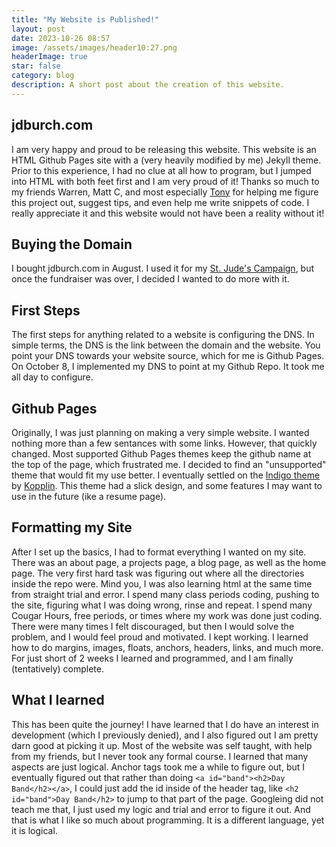 ```yaml
---
title: "My Website is Published!"
layout: post
date: 2023-10-26 08:57
image: /assets/images/header10:27.png
headerImage: true
star: false
category: blog
description: A short post about the creation of this website.
---
```


## jdburch.com
I am very happy and proud to be releasing this website. This website is an HTML Github Pages site with a (very heavily modified by me) Jekyll theme. Prior to this experience, I had no clue at all how to program, but I jumped into HTML with both feet first and I am very proud of it! Thanks so much to my friends Warren, Matt C, and most especially [Tony](https://tonyscida.com) for helping me figure this project out, suggest tips, and even help me write snippets of code. I really appreciate it and this website would not have been a reality without it!


## Buying the Domain
I bought jdburch.com in August. I used it for my [St. Jude's Campaign](https://jdburch.com/2023), but once the fundraiser was over, I decided I wanted to do more with it.


## First Steps
The first steps for anything related to a website is configuring the DNS. In simple terms, the DNS is the link between the domain and the website. You point your DNS towards your website source, which for me is Github Pages. On October 8, I implemented my DNS to point at my Github Repo. It took me all day to configure.


## Github Pages
Originally, I was just planning on making a very simple website. I wanted nothing more than a few sentances with some links. However, that quickly changed. Most supported Github Pages themes keep the github name at the top of the page, which frustrated me. I decided to find an "unsupported" theme that would fit my use better. I eventually settled on the [Indigo theme](https://github.com/sergiokopplin/indigo) by [Kopplin](https://github.com/sergiokopplin/indigo). This theme had a slick design, and some features I may want to use in the future (ike a resume page).


## Formatting my Site
After I set up the basics, I had to format everything I wanted on my site. There was an about page, a projects page, a blog page, as well as the home page. The very first hard task was figuring out where all the directories inside the repo were. Mind you, I was also learning html at the same time from straight trial and error. I spend many class periods coding, pushing to the site, figuring what I was doing wrong, rinse and repeat. I spend many Cougar Hours, free periods, or times where my work was done just coding. There were many times I felt discouraged, but then I would solve the problem, and I would feel proud and motivated. I kept working. I learned how to do margins, images, floats, anchors, headers, links, and much more. For just short of 2 weeks I learned and programmed, and I am finally (tentatively) complete. 


## What I learned
This has been quite the journey! I have learned that I do have an interest in development (which I previously denied), and I also figured out I am pretty darn good at picking it up. Most of the website was self taught, with help from my friends, but I never took any formal course. I learned that many aspects are just logical. Anchor tags took me a while to figure out, but I eventually figured out that rather than doing ```<a id="band"><h2>Day Band</h2></a>```, I could just add the id inside of the header tag, like ```<h2 id="band">Day Band</h2>``` to jump to that part of the page. Googleing did not teach me that, I just used my logic and trial and error to figure it out. And that is what I like so much about programming. It is a different language, yet it is logical. 
